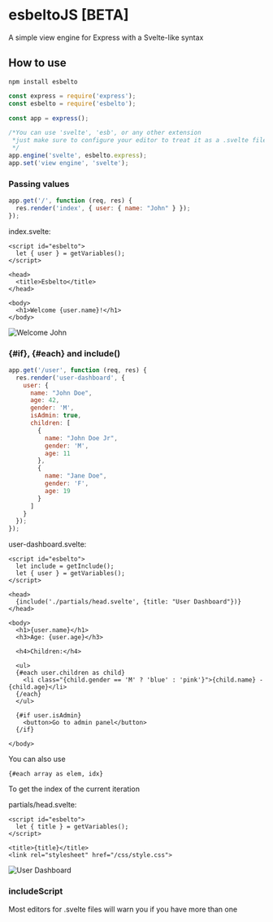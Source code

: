 # esbeltoJS [BETA]

A simple view engine for Express with a Svelte-like syntax

## How to use
```
npm install esbelto
```
```js
const express = require('express');
const esbelto = require('esbelto');

const app = express();

/*You can use 'svelte', 'esb', or any other extension
 *just make sure to configure your editor to treat it as a .svelte file
 */
app.engine('svelte', esbelto.express);
app.set('view engine', 'svelte');
```

### Passing values

```js
app.get('/', function (req, res) {
  res.render('index', { user: { name: "John" } });
});
```
index.svelte:
```svelte
<script id="esbelto">
  let { user } = getVariables();
</script>

<head>
  <title>Esbelto</title>
</head>

<body>
  <h1>Welcome {user.name}!</h1>
</body>
```
![Welcome John](https://i.imgur.com/vVogPzE.png)

### {#if}, {#each} and include()
```js
app.get('/user', function (req, res) {
  res.render('user-dashboard', { 
    user: {
      name: "John Doe",
      age: 42,
      gender: 'M',
      isAdmin: true,
      children: [
        {
          name: "John Doe Jr",
          gender: 'M',
          age: 11
        },
        {
          name: "Jane Doe",
          gender: 'F',
          age: 19
        }
      ]
    }
  });
});
```
user-dashboard.svelte: 
```svelte
<script id="esbelto">
  let include = getInclude();
  let { user } = getVariables();
</script>

<head>
  {include('./partials/head.svelte', {title: "User Dashboard"})}
</head>

<body>
  <h1>{user.name}</h1>
  <h3>Age: {user.age}</h3>

  <h4>Children:</h4>
  
  <ul>
  {#each user.children as child}
    <li class="{child.gender == 'M' ? 'blue' : 'pink'}">{child.name} - {child.age}</li>
  {/each}
  </ul>

  {#if user.isAdmin}
    <button>Go to admin panel</button>
  {/if}

</body>
```
You can also use 
```svelte
{#each array as elem, idx}
```
To get the index of the current iteration

partials/head.svelte:
```svelte
<script id="esbelto">
  let { title } = getVariables();
</script>

<title>{title}</title>
<link rel="stylesheet" href="/css/style.css">
```

![User Dashboard](https://i.imgur.com/Q051fQt.png)

### includeScript

Most editors for .svelte files will warn you if you have more than one <script> tag in your code.
This isn't a problem for Esbelto, but, if you want to avoid that warning, you can use the includeScript method

head.svelte
```svelte
<script id="esbelto">
  let includeScript = getIncludeScript();
  let { title, scripts } = getVariables();
</script>

<title>{title}</title>

{includeScript({
  src: "https://code.jquery.com/jquery-3.6.0.min.js",
  integrity: "sha256-/xUj+3OJU5yExlq6GSYGSHk7tPXikynS7ogEvDej/m4=",
  crossorigin: "anonymous"
})}

{#if scripts}
  {#each scripts as script}
    {includeScript(script)}
  {/each}
{/if}
```
included with:
```svelte
<script id="esbelto">
  let include = getInclude();
  let { title, description, locale, grids } = getVariables();
</script>
<head> 
  {include('./head.svelte', {title: "pé de goiaba", scripts: ['/js/user/login.js']})}
</head>
<!-- ... -->
```
You can use either an string with the script's src or an object with each desired property of the <script> tag